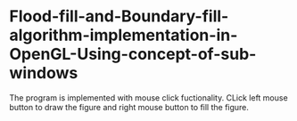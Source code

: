 # Flood-fill-and-Boundary-fill-algorithm-implementation-in-OpenGL-Using-concept-of-sub-windows
The program is implemented with mouse click fuctionality. CLick left mouse button to draw the figure and right mouse button to fill the figure.
